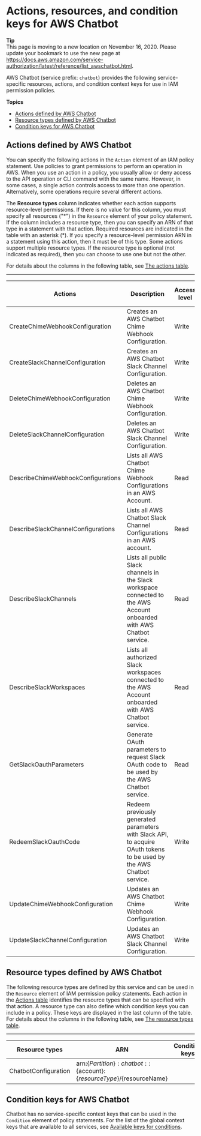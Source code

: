 # Actions, resources, and condition keys for AWS Chatbot<a name="list_awschatbot"></a>

**Tip**  
This page is moving to a new location on November 16, 2020\. Please update your bookmark to use the new page at [https://docs\.aws\.amazon\.com/service\-authorization/latest/reference/list\_awschatbot\.html](https://docs.aws.amazon.com/service-authorization/latest/reference/list_awschatbot.html)\. 

AWS Chatbot \(service prefix: `chatbot`\) provides the following service\-specific resources, actions, and condition context keys for use in IAM permission policies\.

**Topics**
+ [Actions defined by AWS Chatbot](#awschatbot-actions-as-permissions)
+ [Resource types defined by AWS Chatbot](#awschatbot-resources-for-iam-policies)
+ [Condition keys for AWS Chatbot](#awschatbot-policy-keys)

## Actions defined by AWS Chatbot<a name="awschatbot-actions-as-permissions"></a>

You can specify the following actions in the `Action` element of an IAM policy statement\. Use policies to grant permissions to perform an operation in AWS\. When you use an action in a policy, you usually allow or deny access to the API operation or CLI command with the same name\. However, in some cases, a single action controls access to more than one operation\. Alternatively, some operations require several different actions\.

The **Resource types** column indicates whether each action supports resource\-level permissions\. If there is no value for this column, you must specify all resources \("\*"\) in the `Resource` element of your policy statement\. If the column includes a resource type, then you can specify an ARN of that type in a statement with that action\. Required resources are indicated in the table with an asterisk \(\*\)\. If you specify a resource\-level permission ARN in a statement using this action, then it must be of this type\. Some actions support multiple resource types\. If the resource type is optional \(not indicated as required\), then you can choose to use one but not the other\.

For details about the columns in the following table, see [The actions table](reference_policies_actions-resources-contextkeys.md#actions_table)\.


****  

| Actions | Description | Access level | Resource types \(\*required\) | Condition keys | Dependent actions | 
| --- | --- | --- | --- | --- | --- | 
|   CreateChimeWebhookConfiguration  | Creates an AWS Chatbot Chime Webhook Configuration\. | Write |  |  |  | 
|   CreateSlackChannelConfiguration  | Creates an AWS Chatbot Slack Channel Configuration\. | Write |  |  |  | 
|   DeleteChimeWebhookConfiguration  | Deletes an AWS Chatbot Chime Webhook Configuration\. | Write |  |  |  | 
|   DeleteSlackChannelConfiguration  | Deletes an AWS Chatbot Slack Channel Configuration\. | Write |  |  |  | 
|   DescribeChimeWebhookConfigurations  | Lists all AWS Chatbot Chime Webhook Configurations in an AWS Account\. | Read |  |  |  | 
|   DescribeSlackChannelConfigurations  | Lists all AWS Chatbot Slack Channel Configurations in an AWS account\. | Read |  |  |  | 
|   DescribeSlackChannels  | Lists all public Slack channels in the Slack workspace connected to the AWS Account onboarded with AWS Chatbot service\. | Read |  |  |  | 
|   DescribeSlackWorkspaces  | Lists all authorized Slack workspaces connected to the AWS Account onboarded with AWS Chatbot service\. | Read |  |  |  | 
|   GetSlackOauthParameters  | Generate OAuth parameters to request Slack OAuth code to be used by the AWS Chatbot service\. | Read |  |  |  | 
|   RedeemSlackOauthCode  | Redeem previously generated parameters with Slack API, to acquire OAuth tokens to be used by the AWS Chatbot service\. | Write |  |  |  | 
|   UpdateChimeWebhookConfiguration  | Updates an AWS Chatbot Chime Webhook Configuration\. | Write |  |  |  | 
|   UpdateSlackChannelConfiguration  | Updates an AWS Chatbot Slack Channel Configuration\. | Write |  |  |  | 

## Resource types defined by AWS Chatbot<a name="awschatbot-resources-for-iam-policies"></a>

The following resource types are defined by this service and can be used in the `Resource` element of IAM permission policy statements\. Each action in the [Actions table](#awschatbot-actions-as-permissions) identifies the resource types that can be specified with that action\. A resource type can also define which condition keys you can include in a policy\. These keys are displayed in the last column of the table\. For details about the columns in the following table, see [The resource types table](reference_policies_actions-resources-contextkeys.md#resources_table)\.


****  

| Resource types | ARN | Condition keys | 
| --- | --- | --- | 
|   ChatbotConfiguration  |  arn:$\{Partition\}:chatbot::$\{account\}:$\{resourceType\}/$\{resourceName\}  |  | 

## Condition keys for AWS Chatbot<a name="awschatbot-policy-keys"></a>

Chatbot has no service\-specific context keys that can be used in the `Condition` element of policy statements\. For the list of the global context keys that are available to all services, see [Available keys for conditions](reference_policies_condition-keys.html#AvailableKeys)\.